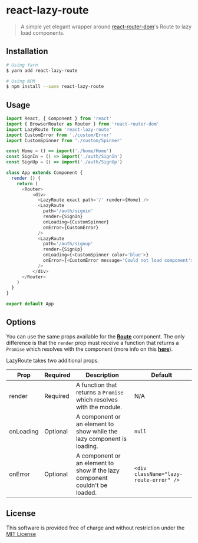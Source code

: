 # react-lazy-route
> A simple yet elegant wrapper around [react-router-dom](https://reacttraining.com/react-router/web/guides/philosophy)'s Route to lazy load components.

## Installation

```bash
# Using Yarn
$ yarn add react-lazy-route

# Using NPM
$ npm install --save react-lazy-route
```

## Usage

```javascript
import React, { Component } from 'react'
import { BrowserRouter as Router } from 'react-router-dom'
import LazyRoute from 'react-lazy-route'
import CustomError from './custom/Error'
import CustomSpinner from './custom/Spinner'

const Home = () => import('./home/Home')
const SignIn = () => import('./auth/SignIn')
const SignUp = () => import('./auth/SignUp')

class App extends Component {
  render () {
    return (
      <Router>
          <div>
            <LazyRoute exact path='/' render={Home} />
            <LazyRoute
              path='/auth/signin'
              render={SignIn}
              onLoading={CustomSpinner}
              onError={CustomError}
            />
            <LazyRoute
              path='/auth/signup'
              render={SignUp}
              onLoading={<CustomSpinner color='blue'>}
              onError={<CustomError message='Could not load component'>}
            />
          </div>
      </Router>
    )
  }
}

export default App
```

## Options
You can use the same props available for the [**Route**](https://reacttraining.com/react-router/web/api/Route) component. The only difference is that the `render` prop must receive a function that returns a `Promise` which resolves with the component (more info on this [**here**](https://webpack.js.org/guides/code-splitting-async/#dynamic-import-import-)).

LazyRoute takes two additional props.

| Prop  | Required | Description | Default
| ---- | --- | ---- | ---- |
| render | Required | A function that returns a `Promise` which resolves with the module. | N/A |
| onLoading | Optional | A component or an element to show while the lazy component is loading. | `null` |
| onError | Optional | A component or an element to show if the lazy component couldn't be loaded. | `<div className="lazy-route-error" />` |


## License

This software is provided free of charge and without restriction under the [MIT License](/LICENSE)
